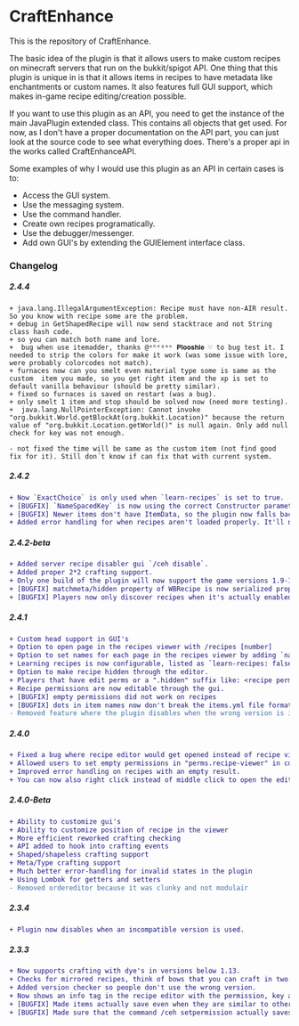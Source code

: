 # CraftEnhance

This is the repository of CraftEnhance. 

The basic idea of the plugin is that it allows users to make custom recipes on minecraft servers that run on the bukkit/spigot API. One thing that this plugin is unique in is that it allows items in recipes to have metadata like enchantments or custom names. It also features full GUI support, which makes in-game recipe editing/creation possible.

If you want to use this plugin as an API, you need to get the instance of the main JavaPlugin extended class. This contains all objects that get used. For now, as I don't have a proper documentation on the API part, you can just look at the source code to see what everything does. There's a proper api in the works called CraftEnhanceAPI.

Some examples of why I would use this plugin as an API in certain cases is to:
 - Access the GUI system.
 - Use the messaging system.
 - Use the command handler.
 - Create own recipes programatically.
 - Use the debugger/messenger.
 - Add own GUI's by extending the GUIElement interface class.

### Changelog
##### 2.4.4
```
+ java.lang.IllegalArgumentException: Recipe must have non-AIR result. So you know with recipe some are the problem.
+ debug in GetShapedRecipe will now send stacktrace and not String class hash code.
+ so you can match both name and lore.
+  bug when use itemadder, thanks @ᵃʰᵉᵍᵃᵒ 𝐏𝐥𝐨𝐨𝐬𝐡𝐢𝐞 ♡ to bug test it. I needed to strip the colors for make it work (was some issue with lore, were probably colorcodes not match).
+ furnaces now can you smelt even material type some is same as the custom  item you made, so you get right item and the xp is set to default vanilla behaviour (should be pretty similar). 
+ fixed so furnaces is saved on restart (was a bug).
+ only smelt 1 item and stop should be solved now (need more testing).
+  java.lang.NullPointerException: Cannot invoke "org.bukkit.World.getBlockAt(org.bukkit.Location)" because the return value of "org.bukkit.Location.getWorld()" is null again. Only add null check for key was not enough.

- not fixed the time will be same as the custom item (not find good fix for it). Still don´t know if can fix that with current system.
``` 
##### 2.4.2
```diff
+ Now `ExactChoice` is only used when `learn-recipes` is set to true.
+ [BUGFIX] `NameSpacedKey` is now using the correct Constructor parameter types in the reflection.
+ [BUGFIX] Newer items don't have ItemData, so the plugin now falls back on Materials to load recipes.
+ Added error handling for when recipes aren't loaded properly. It'll now get skipped instead of throwing errors.
```

##### 2.4.2-beta
```diff
+ Added server recipe disabler gui `/ceh disable`.
+ Added proper 2*2 crafting support.
+ Only one build of the plugin will now support the game versions 1.9-1.16, seperate builds with slightly different configurations were needed before.
+ [BUGFIX] matchmeta/hidden property of WBRecipe is now serialized properly.
+ [BUGFIX] Players now only discover recipes when it's actually enabled in the config.
```
##### 2.4.1
```diff
+ Custom head support in GUI's
+ Option to open page in the recipes viewer with /recipes [number]
+ Option to set names for each page in the recipes viewer by adding `names:` list in the guiconfig file
+ Learning recipes is now configurable, listed as `learn-recipes: false` in the config by default
+ Option to make recipe hidden through the editor. 
+ Players that have edit perms or a ".hidden" suffix like: <recipe perm>.hidden they can see the hidden recipe.
+ Recipe permissions are now editable through the gui.
+ [BUGFIX] empty permissions did not work on recipes
+ [BUGFIX] dots in item names now don't break the items.yml file format
- Removed feature where the plugin disables when the wrong version is installed. Instead it shows some warnings now. 
```

##### 2.4.0
```diff
+ Fixed a bug where recipe editor would get opened instead of recipe viewer.
+ Allowed users to set empty permissions in "perms.recipe-viewer" in config.yml to specify that viewing requires no permissions.
+ Improved error handling on recipes with an empty result.
+ You can now also right click instead of middle click to open the editor of a clicked recipe.
```

##### 2.4.0-Beta
```diff
+ Ability to customize gui's
+ Ability to customize position of recipe in the viewer
+ More efficient reworked crafting checking
+ API added to hook into crafting events
+ Shaped/shapeless crafting support
+ Meta/Type crafting support
+ Much better error-handling for invalid states in the plugin
+ Using Lombok for getters and setters
- Removed ordereditor because it was clunky and not modulair
```

##### 2.3.4
```diff
+ Plugin now disables when an incompatible version is used.
```
##### 2.3.3
```diff
+ Now supports crafting with dye's in versions below 1.13.
+ Checks for mirrored recipes, think of bows that you can craft in two ways.
+ Added version checker so people don't use the wrong version.
+ Now shows an info tag in the recipe editor with the permission, key and default result.
+ [BUGFIX] Made items actually save even when they are similar to other items.
+ [BUGFIX] Made sure that the command /ceh setpermission actually saves the permission.
```

